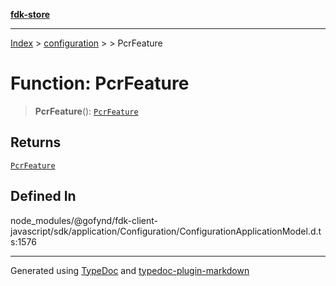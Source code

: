 [**fdk-store**](../../../README.md)
***

[Index](../../../API.md) > [configuration](../../README.md) > [<internal>](../README.md) > PcrFeature

# Function: PcrFeature

> **PcrFeature**(): [`PcrFeature`](../type-aliases/type-alias.PcrFeature.md)

## Returns

[`PcrFeature`](../type-aliases/type-alias.PcrFeature.md)

## Defined In

node\_modules/@gofynd/fdk-client-javascript/sdk/application/Configuration/ConfigurationApplicationModel.d.ts:1576

***
Generated using [TypeDoc](https://typedoc.org/) and [typedoc-plugin-markdown](https://www.npmjs.com/package/typedoc-plugin-markdown)
